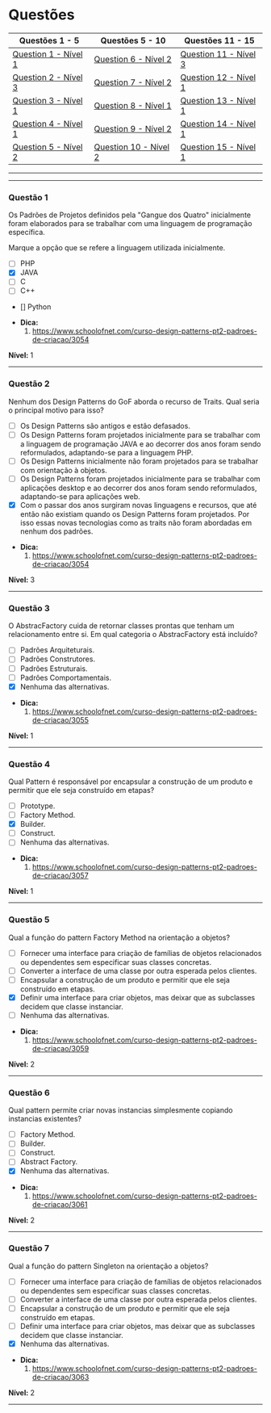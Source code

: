 # Questões

| Questões 1 - 5            | Questões 5 - 10             | Questões 11 - 15            |
|---------------------------|-----------------------------|-----------------------------|
| [Question 1 - Nível 1][1] | [Question 6 - Nível 2][6]   | [Question 11 - Nível 3][11] |
| [Question 2 - Nível 3][2] | [Question 7 - Nível 2][7]   | [Question 12 - Nível 1][12] |
| [Question 3 - Nível 1][3] | [Question 8 - Nível 1][8]   | [Question 13 - Nível 1][13] |
| [Question 4 - Nível 1][4] | [Question 9 - Nível 2][9]   | [Question 14 - Nível 1][14] |
| [Question 5 - Nível 2][5] | [Question 10 - Nível 2][10] | [Question 15 - Nível 1][15] |
                     
***

[1]:#questão-1
[2]:#questão-2
[3]:#questão-3
[4]:#questão-4
[5]:#questão-5
[6]:#questão-6
[7]:#questão-7
[8]:#questão-8
[9]:#questão-9
[10]:#questão-10
[11]:#questão-11
[12]:#questão-12
[13]:#questão-13
[14]:#questão-14
[15]:#questão-15

***

### Questão 1

Os Padrões de Projetos definidos pela "Gangue dos Quatro" inicialmente foram elaborados para se trabalhar com uma linguagem de programação específica. 

Marque a opção que se refere a linguagem utilizada inicialmente.

- [ ] PHP
- [x] JAVA
- [ ] C
- [ ] C++
- [] Python

* **Dica:**
    1. <https://www.schoolofnet.com/curso-design-patterns-pt2-padroes-de-criacao/3054>

**Nível:** 1

***

### Questão 2

Nenhum dos Design Patterns do GoF aborda o recurso de Traits. Qual seria o principal motivo para isso?

- [ ] Os Design Patterns são antigos e estão defasados.
- [ ] Os Design Patterns foram projetados inicialmente para se trabalhar com a linguagem de programação JAVA e ao decorrer dos anos foram sendo reformulados, adaptando-se para a linguagem PHP.
- [ ] Os Design Patterns inicialmente não foram projetados para se trabalhar com orientação à objetos.
- [ ] Os Design Patterns foram projetados inicialmente para se trabalhar com aplicações desktop e ao decorrer dos anos foram sendo reformulados, adaptando-se para aplicações web.
- [x] Com o passar dos anos surgiram novas linguagens e recursos, que até então não existiam quando os Design Patterns foram projetados. Por isso essas novas tecnologias como as traits não foram abordadas em nenhum dos padrões.

* **Dica:**
    1. <https://www.schoolofnet.com/curso-design-patterns-pt2-padroes-de-criacao/3054>

**Nível:** 3

***

### Questão 3

O AbstracFactory cuida de retornar classes prontas que tenham um relacionamento entre si. Em qual categoria o AbstracFactory está incluído?

- [ ] Padrões Arquiteturais.
- [ ] Padrões Construtores.
- [ ] Padrôes Estruturais.
- [ ] Padrôes Comportamentais.
- [x] Nenhuma das alternativas.

* **Dica:**
    1. <https://www.schoolofnet.com/curso-design-patterns-pt2-padroes-de-criacao/3055>

**Nível:** 1

***

### Questão 4

Qual Pattern é responsável por encapsular a construção de um produto e permitir que ele seja construído em etapas?

- [ ] Prototype.
- [ ] Factory Method.
- [x] Builder.
- [ ] Construct.
- [ ] Nenhuma das alternativas.

* **Dica:**
    1. <https://www.schoolofnet.com/curso-design-patterns-pt2-padroes-de-criacao/3057>

**Nível:** 1

***


### Questão 5

Qual a função do pattern Factory Method na orientação a objetos?

- [ ] Fornecer uma interface para criação de famílias de objetos relacionados ou dependentes sem especificar suas classes concretas.
- [ ] Converter a interface de uma classe por outra esperada pelos clientes.
- [ ] Encapsular a construção de um produto e permitir que ele seja construído em etapas.
- [x] Definir uma interface para criar objetos, mas deixar que as subclasses decidem que classe instanciar. 
- [ ] Nenhuma das alternativas.

* **Dica:**
    1. <https://www.schoolofnet.com/curso-design-patterns-pt2-padroes-de-criacao/3059>

**Nível:** 2

***

### Questão 6

Qual pattern permite criar novas instancias simplesmente copiando instancias existentes?

- [ ] Factory Method.
- [ ] Builder.
- [ ] Construct.
- [ ] Abstract Factory.
- [x] Nenhuma das alternativas.

* **Dica:**
    1. <https://www.schoolofnet.com/curso-design-patterns-pt2-padroes-de-criacao/3061>

**Nível:** 2

***

### Questão 7

Qual a função do pattern Singleton na orientação a objetos?

- [ ] Fornecer uma interface para criação de famílias de objetos relacionados ou dependentes sem especificar suas classes concretas.
- [ ] Converter a interface de uma classe por outra esperada pelos clientes.
- [ ] Encapsular a construção de um produto e permitir que ele seja construído em etapas.
- [ ] Definir uma interface para criar objetos, mas deixar que as subclasses decidem que classe instanciar. 
- [x] Nenhuma das alternativas.

* **Dica:**
    1. <https://www.schoolofnet.com/curso-design-patterns-pt2-padroes-de-criacao/3063>

**Nível:** 2

***

